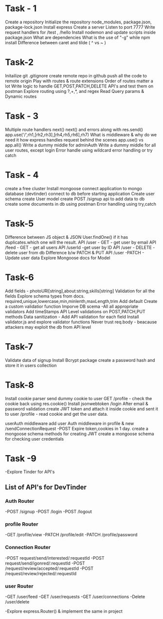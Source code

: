 # Task - 1

Create a repository
Initialize the repository
node_modules, package.json, package-lock.json
Install express
Create a server
Listen to port 7777
Write request handlers for /test , /hello
Install nodemon and update scripts inside package.json
What are dependencies
What is the use of "-g" while npm install
Difference between caret and tilde ( ^ vs ~ )

# Task-2

Initailize git 
.gitignore
create remote repo in github
push all the code to remote origin
Play with routes & route extensions
Order of routes matter a lot
Write logic to handle GET,POST,PATCH,DELETE API's and test them on postman
Explore routing using ?,+,*, and regex
Read Query params & Dynamic routes

# Task - 3
Multiple route handlers
next()
next() and errors along with res.send()
app.use('/',rh1,[rh2,rh3],[rh4,rh5,rh6],rh7) 
What is middleware & why do we need it
how express handles request behind the scenes
app.use() vs app.all()
Write a dummy middle for adminAuth
Write a dummy middle for all user routes, except login
Error handle using wildcard error handling or try catch

# Task - 4
create a free cluster
Install mongoose
connect application to mongo database (devtinder)
connect to db before starting application
Create user schema
create User model
create POST /signup api to add data to db
create some documents in db using postman 
Error handling using try,catch 

# Task-5
Difference between JS object & JSON
User.findOne() if it has duplicates.which one will the result.
API /user - GET - get user by email
API /feed - GET - get all users
API /userId -get user by ID
API /user - DELETE - delete user from db
Difference b/w PATCH & PUT
API /user -PATCH - Update user data
Explore Mongoose docs for Model

# Task-6
Add fields - photoURl[string],about:string,skills[string]
Validation for all the fields
Explore schema types from docs.
required,unique,lowercase,min,minlenth,maxLength,trim
Add default
Create a custom validatior function
Imporve DB scema -All all appropriate validators
Add timeStamps
API Level validations on POST,PATCH,PUT methods
Data sanitization - Add API validation for each field
Install validator.js and explore validator functions
Never trust req.body - beacause attackers may exploit the db from API level

# Task-7
Validate data of signup
Install Bcrypt package
create a password hash and store it in users collection

# Task-8
Install cookie parser
send dummy cookie to user
GET /profile - check the cookie back using res.cookie()
Install jsonwebtoken
/login After email & password validation create JWT token and attach it inside cookie and sent it to user
/profile - read cookie and  get the user data.

userAuth middleware
add user Auth middleware in profile & new /sendConnectionRequest -POST
Expire token,cookies in 1 day.
create a mongoose schema methods for creating JWT
create a mongoose schema for checking user credentials

# Task -9
-Explore Tinder for API's
## List of API's for DevTinder

### Auth Router
-POST /signup
-POST /login
-POST /logout

### profile Router
-GET /profile/view
-PATCH /profile/edit
-PATCH /profile/password

### Connection Router
-POST request/send/interested/:requestId
-POST request/send/igonred/:requestId
-POST /request/review/accepted/:requestId
-POST /request/review/rejected/:requestId

### user Router
-GET /user/feed
-GET /user/requests
-GET /user/connections
-Delete /user/delete

-Explore express.Router() & implement the same in project